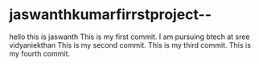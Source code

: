 # jaswanthkumarfirrstproject--
hello this is jaswanth
This is my first commit.
I am pursuing btech at sree vidyaniekthan
This is my second commit.
This is my third commit.
This is my fourth commit.
